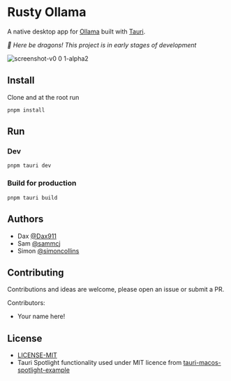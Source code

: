 # Rusty Ollama

A native desktop app for [Ollama](https://ollama.ai) built with [Tauri](https://tauri.studio).

_🐉 Here be dragons! This project is in early stages of development_

![screenshot-v0 0 1-alpha2](https://github.com/ai-qol-things/rusty-ollama/assets/862951/8bd141ce-a804-4d55-9e1b-7f58d9e89fa0)

## Install

Clone and at the root run

```shell
pnpm install
```

## Run

### Dev

```shell
pnpm tauri dev
```

### Build for production

```shell
pnpm tauri build
```

## Authors

- Dax [@Dax911](https://github.com/Dax911)
- Sam [@sammcj](https://github.com/sammcj)
- Simon [@simoncollins](https://github.com/simoncollins)

## Contributing

Contributions and ideas are welcome, please open an issue or submit a PR.

Contributors:

- Your name here!

## License

- [LICENSE-MIT](LICENSE-MIT)
- Tauri Spotlight functionality used under MIT licence from
  [tauri-macos-spotlight-example](https://github.com/ahkohd/tauri-macos-spotlight-example)
